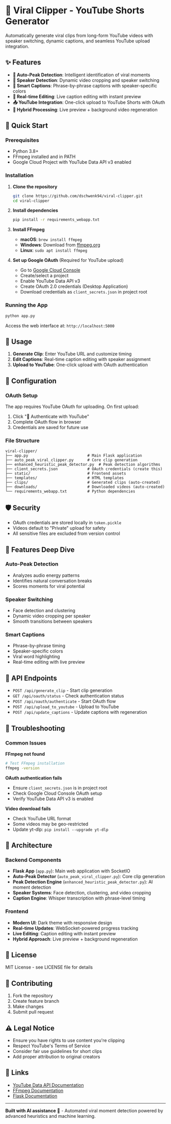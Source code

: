 # 🎯 Viral Clipper - YouTube Shorts Generator

Automatically generate viral clips from long-form YouTube videos with speaker switching, dynamic captions, and seamless YouTube upload integration.

## ✨ Features

- **🤖 Auto-Peak Detection**: Intelligent identification of viral moments
- **👥 Speaker Detection**: Dynamic video cropping and speaker switching  
- **📝 Smart Captions**: Phrase-by-phrase captions with speaker-specific colors
- **🎨 Real-time Editing**: Live caption editing with instant preview
- **📤 YouTube Integration**: One-click upload to YouTube Shorts with OAuth
- **🔄 Hybrid Processing**: Live preview + background video regeneration

## 🚀 Quick Start

### Prerequisites

- Python 3.8+
- FFmpeg installed and in PATH
- Google Cloud Project with YouTube Data API v3 enabled

### Installation

1. **Clone the repository**
   ```bash
   git clone https://github.com/dschwenk94/viral-clipper.git
   cd viral-clipper
   ```

2. **Install dependencies**
   ```bash
   pip install -r requirements_webapp.txt
   ```

3. **Install FFmpeg**
   - **macOS**: `brew install ffmpeg`
   - **Windows**: Download from [ffmpeg.org](https://ffmpeg.org/download.html)
   - **Linux**: `sudo apt install ffmpeg`

4. **Set up Google OAuth** (Required for YouTube upload)
   - Go to [Google Cloud Console](https://console.cloud.google.com/)
   - Create/select a project
   - Enable YouTube Data API v3
   - Create OAuth 2.0 credentials (Desktop Application)
   - Download credentials as `client_secrets.json` in project root

### Running the App

```bash
python app.py
```

Access the web interface at: `http://localhost:5000`

## 📖 Usage

1. **Generate Clip**: Enter YouTube URL and customize timing
2. **Edit Captions**: Real-time caption editing with speaker assignment
3. **Upload to YouTube**: One-click upload with OAuth authentication

## 🔧 Configuration

### OAuth Setup

The app requires YouTube OAuth for uploading. On first upload:

1. Click "🔑 Authenticate with YouTube" 
2. Complete OAuth flow in browser
3. Credentials are saved for future use

### File Structure

```
viral-clipper/
├── app.py                          # Main Flask application
├── auto_peak_viral_clipper.py      # Core clip generation
├── enhanced_heuristic_peak_detector.py  # Peak detection algorithms
├── client_secrets.json             # OAuth credentials (create this)
├── static/                         # Frontend assets
├── templates/                      # HTML templates
├── clips/                          # Generated clips (auto-created)
├── downloads/                      # Downloaded videos (auto-created)
└── requirements_webapp.txt         # Python dependencies
```

## 🛡️ Security

- OAuth credentials are stored locally in `token.pickle`
- Videos default to "Private" upload for safety
- All sensitive files are excluded from version control

## 🎥 Features Deep Dive

### Auto-Peak Detection
- Analyzes audio energy patterns
- Identifies natural conversation breaks
- Scores moments for viral potential

### Speaker Switching
- Face detection and clustering
- Dynamic video cropping per speaker
- Smooth transitions between speakers

### Smart Captions
- Phrase-by-phrase timing
- Speaker-specific colors
- Viral word highlighting
- Real-time editing with live preview

## 🔧 API Endpoints

- `POST /api/generate_clip` - Start clip generation
- `GET /api/oauth/status` - Check authentication status  
- `POST /api/oauth/authenticate` - Start OAuth flow
- `POST /api/upload_to_youtube` - Upload to YouTube
- `POST /api/update_captions` - Update captions with regeneration

## 🐛 Troubleshooting

### Common Issues

**FFmpeg not found**
```bash
# Test FFmpeg installation
ffmpeg -version
```

**OAuth authentication fails**
- Ensure `client_secrets.json` is in project root
- Check Google Cloud Console OAuth setup
- Verify YouTube Data API v3 is enabled

**Video download fails**  
- Check YouTube URL format
- Some videos may be geo-restricted
- Update yt-dlp: `pip install --upgrade yt-dlp`

## 🎯 Architecture

### Backend Components
- **Flask App** (`app.py`): Main web application with SocketIO
- **Auto-Peak Detector** (`auto_peak_viral_clipper.py`): Core clip generation
- **Peak Detection Engine** (`enhanced_heuristic_peak_detector.py`): AI moment detection
- **Speaker Systems**: Face detection, clustering, and video cropping
- **Caption Engine**: Whisper transcription with phrase-level timing

### Frontend
- **Modern UI**: Dark theme with responsive design
- **Real-time Updates**: WebSocket-powered progress tracking
- **Live Editing**: Caption editing with instant preview
- **Hybrid Approach**: Live preview + background regeneration

## 📄 License

MIT License - see LICENSE file for details

## 🤝 Contributing

1. Fork the repository
2. Create feature branch
3. Make changes
4. Submit pull request

## ⚠️ Legal Notice

- Ensure you have rights to use content you're clipping
- Respect YouTube's Terms of Service
- Consider fair use guidelines for short clips
- Add proper attribution to original creators

## 🔗 Links

- [YouTube Data API Documentation](https://developers.google.com/youtube/v3)
- [FFmpeg Documentation](https://ffmpeg.org/documentation.html)
- [Flask Documentation](https://flask.palletsprojects.com/)

---

**Built with AI assistance** 🤖 - Automated viral moment detection powered by advanced heuristics and machine learning.
